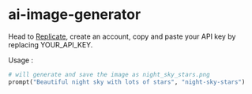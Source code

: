 # ai-image-generator
Head to [Replicate](https://replicate.com/), create an account, copy and paste your API key by replacing YOUR_API_KEY.

Usage :
```py
# will generate and save the image as night_sky_stars.png
prompt("Beautiful night sky with lots of stars", "night-sky-stars")
```
